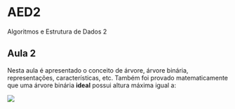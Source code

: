 
# AED2
Algoritmos e Estrutura de Dados 2

## Aula 2

Nesta aula é apresentado o conceito de árvore, árvore binária, representações, características, etc.
Também foi provado matematicamente que uma árvore binária **ideal** possui altura máxima igual a:

![](https://latex.codecogs.com/gif.download?%5CLARGE%20H%20%3D%20log_2%28N+1%29)
